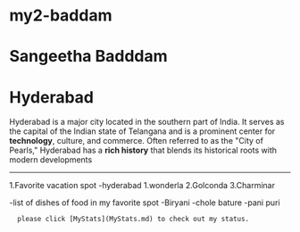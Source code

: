 # my2-baddam

# Sangeetha Badddam
# Hyderabad
Hyderabad is a major city located in the southern part of India. It serves as the capital of the Indian state of Telangana and is a prominent center for **technology**, culture, and commerce. Often referred to as the "City of Pearls," Hyderabad has a **rich history** that blends its historical roots with modern developments
 
 -------------------------------------------------------
1.Favorite vacation spot -hyderabad
    1.wonderla
    2.Golconda
    3.Charminar
     
-list of dishes of food in my favorite spot
    -Biryani
    -chole bature
    -pani puri  

      please click [MyStats](MyStats.md) to check out my status.